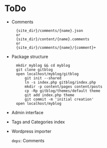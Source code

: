 # ToDo

- Comments
	
		{site_dir}/comments/{name}.json
		or
		{site_dir}/content/{name}.comments
		or
		{site_dir}/comments/{name}/{comment}+

- Package structure
	
		mkdir myblog && cd myblog
		git clone gitblog
		open localhost/myblog/gitblog
			git init --shared
			ln -s index.php gitblog/index.php
			mkdir -p content/pages content/posts
			cp -Rp gitblog/themes/default theme
			git add index.php theme
			git commit -m 'initial creation'
		open localhost/myblog

- Admin interface

- Tags and Categories index

- Wordpress importer
	
	`deps`: Comments
